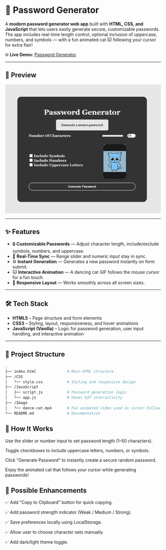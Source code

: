 # 🔐 Password Generator

A **modern password generator web app** built with **HTML, CSS, and JavaScript** that lets users easily generate secure, customizable passwords.  
The app includes real-time length control, optional inclusion of uppercase, numbers, and symbols — with a fun animated cat 🐱 following your cursor for extra flair!

🌐 **Live Demo:** [Password Generator](https://password-generator-69.netlify.app/)

---

## 📸 Preview

![Password Generator Screenshot](./Image/preview.png)

---

## ✨ Features

- 🔒 **Customizable Passwords** — Adjust character length, include/exclude symbols, numbers, and uppercase.
- 🔄 **Real-Time Sync** — Range slider and numeric input stay in sync.
- ⚙️ **Instant Generation** — Generates a new password instantly on form submit.
- 🐱 **Interactive Animation** — A dancing cat GIF follows the mouse cursor for a fun touch.
- 📱 **Responsive Layout** — Works smoothly across all screen sizes.

---

## 🛠️ Tech Stack

- **HTML5** – Page structure and form elements
- **CSS3** – Styling, layout, responsiveness, and hover animations
- **JavaScript (Vanilla)** – Logic for password generation, user input handling, and interactive animation

---

## 📂 Project Structure

```bash
.
├── index.html              # Main HTML structure
├── /CSS
│   └── style.css           # Styling and responsive design
├── /JavaScript
│   ├── script.js           # Password generation logic
│   └── app.js              # Hover GIF interactivity
├── /Image
│   └── dance-cat.mp4       # Fun animated video used as cursor-following gif
└── README.md               # Documentation

```

## 🧠 How It Works

Use the slider or number input to set password length (1–50 characters).

Toggle checkboxes to include uppercase letters, numbers, or symbols.

Click "Generate Password" to instantly create a secure random password.

Enjoy the animated cat that follows your cursor while generating passwords!

## 🔮 Possible Enhancements

✅ Add “Copy to Clipboard” button for quick copying.

✅ Add password strength indicator (Weak / Medium / Strong).

✅ Save preferences locally using LocalStorage.

✅ Allow user to choose character sets manually.

✅ Add dark/light theme toggle.
